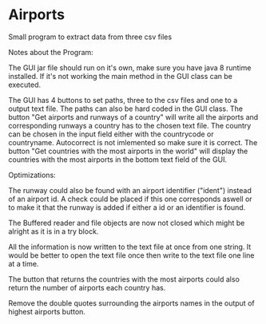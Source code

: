 # Airports
Small program to extract data from three csv files

Notes about the Program:

The GUI jar file should run on it's own, make sure you have java 8 runtime installed. If it's not working the main method in the GUI class can be executed.

The GUI has 4 buttons to set paths, three to the csv files and one to a output text file. The paths can also be hard coded in the GUI class. 
The button "Get airports and runways of a country" will write all the airports and corresponding runways a country has to the chosen text file. 
The country can be chosen in the input field either with the countrycode or countryname. Autocorrect is not imlemented so make sure it is correct.
The button "Get countries with the most airports in the world" will display the countries with the most airports in the bottom text field of the GUI.

Optimizations:

The runway could also be found with an airport identifier ("ident") instead of an airport id. A check could be placed if this one
corresponds aswell or to make it that the runway is added if either a id or an identifier is found.

The Buffered reader and file objects are now not closed which might be alright as it is in a try block.

All the information is now written to the text file at once from one string. It would be better to open the text file once then write 
to the text file one line at a time.

The button that returns the countries with the most airports could also return the number of airports each country has.

Remove the double quotes surrounding the airports names in the output of highest airports button.
